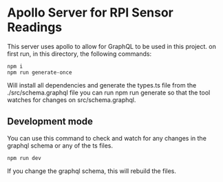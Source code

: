 # Apollo Server for RPI Sensor Readings
This server uses apollo to allow for GraphQL to be used in this project.
on first run, in this directory, the following commands:
```
npm i
npm run generate-once
```
Will install all dependencies and generate the types.ts file from the ./src/schema.graphql file
you can run npm run generate so that the tool watches for changes on src/schema.graphql.

## Development mode
You can use this command to check and watch for any changes in the graphql schema or any of the ts files.
```
npm run dev
```
If you change the graphql schema, this will rebuild the files.